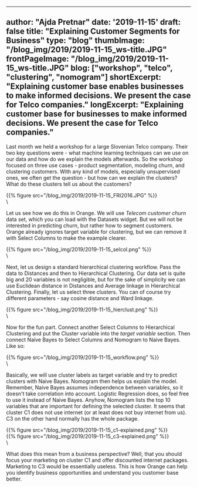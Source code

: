 
---
author: "Ajda Pretnar"
date: '2019-11-15'
draft: false
title: "Explaining Customer Segments for Business"
type: "blog"
thumbImage: "/blog_img/2019/2019-11-15_ws-title.JPG"
frontPageImage: "/blog_img/2019/2019-11-15_ws-title.JPG"
blog: ["workshop", "telco", "clustering", "nomogram"]
shortExcerpt: "Explaining customer base enables businesses to make informed decisions. We present the case for Telco companies."
longExcerpt: "Explaining customer base for businesses to make informed decisions. We present the case for Telco companies."
---

Last month we held a workshop for a large Slovenian Telco company. Their two key questions were - what machine learning techniques can we use on our data and how do we explain the models afterwards. So the workshop focused on three use cases - product segmentation, modeling churn, and clustering customers. With any kind of models, especially unsupervised ones, we often get the question - but how can we explain the clusters? What do these clusters tell us about the customers?

{{% figure src="/blog_img/2019/2019-11-15_FRI2016.JPG" %}}
\
\

Let us see how we do this in Orange. We will use *Telecom customer churn* data set, which you can load with the Datasets widget. But we will not be interested in predicting churn, but rather how to segment customers. Orange already ignores target variable for clustering, but we can remove it with Select Columns to make the example clearer.

{{% figure src="/blog_img/2019/2019-11-15_selcol.png" %}}
\
\

Next, let us design a standard hierarchical clustering workflow. Pass the data to Distances and then to Hierarchical Clustering. Our data set is quite big and 20 variables is not negligible, but for the sake of simplicity we can use Euclidean distance in Distances and Average linkage in Hierarchical Clustering. Finally, let us select three clusters. You can of course try different parameters - say cosine distance and Ward linkage.

{{% figure src="/blog_img/2019/2019-11-15_hierclust.png" %}}
\
\

Now for the fun part. Connect another Select Columns to Hierarchical Clustering and put the Cluster variable into the *target variable* section. Then connect Naive Bayes to Select Columns and Nomogram to Naive Bayes. Like so:

{{% figure src="/blog_img/2019/2019-11-15_workflow.png" %}}
\
\

Basically, we will use cluster labels as target variable and try to predict clusters with Naive Bayes. Nomogram then helps us explain the model. Remember, Naive Bayes assumes independence between variables, so it doesn't take correlation into account. Logistic Regression does, so feel free to use it instead of Naive Bayes. Anyhow, Nomogram lists the top 10 variables that are important for defining the selected cluster. It seems that cluster C1 does not use internet (or at least does not buy internet from us). C3 on the other hand normally has the whole package.

{{% figure src="/blog_img/2019/2019-11-15_c1-explained.png" %}}
\
{{% figure src="/blog_img/2019/2019-11-15_c3-explained.png" %}}
\
\

What does this mean from a business perspective? Well, that you should focus your marketing on cluster C1 and offer discounted internet packages. Marketing to C3 would be essentially useless. This is how Orange can help you identify business opportunities and understand you customer base better.
